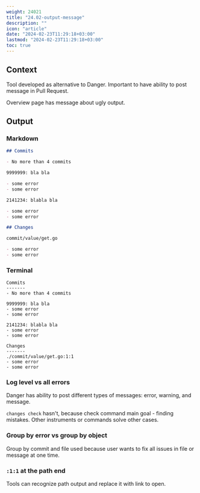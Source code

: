 ```yaml
---
weight: 24021
title: "24.02-output-message"
description: ""
icon: "article"
date: "2024-02-23T11:29:18+03:00"
lastmod: "2024-02-23T11:29:18+03:00"
toc: true
---
```


## Context

Tool developed as alternative to Danger.
Important to have ability to post message in Pull Request.

Overview page has message about ugly output.

## Output

### Markdown

```markdown
## Commits

- No more than 4 commits

9999999: bla bla

- some error
- some error

2141234: blabla bla

- some error
- some error

## Changes

commit/value/get.go

- some error
- some error
```

### Terminal

```
Commits
-------
- No more than 4 commits

9999999: bla bla
- some error
- some error

2141234: blabla bla
- some error
- some error

Changes
-------
./commit/value/get.go:1:1
- some error
- some error
```

### Log level vs all errors

Danger has ability to post different types of messages:
error, warning, and message.

`changes check` hasn't, because check command main goal - finding mistakes.
Other instruments or commands solve other cases.

### Group by error vs group by object

Group by commit and file used
because user wants to fix all issues in file or message at one time.

### `:1:1` at the path end

Tools can recognize path output and replace it with link to open.